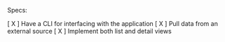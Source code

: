 Specs:

 [ X ] Have a CLI for interfacing with the application
 [ X ] Pull data from an external source
 [ X ] Implement both list and detail views